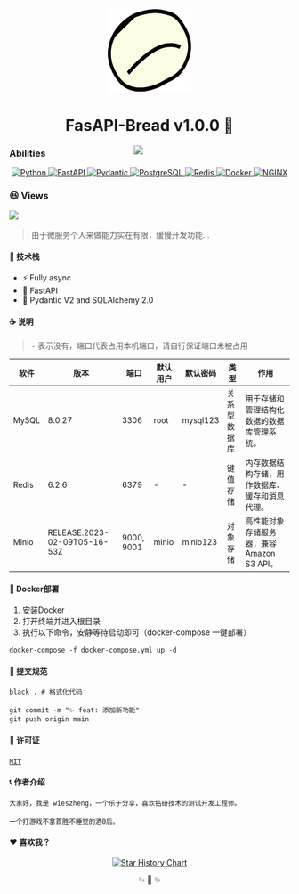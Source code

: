 <div align="center" >
  <img src="docs/icon.svg" alt="icon" width="150px" height="150px">
  <h1>
    FasAPI-Bread v1.0.0 👋
  </h1>
</div>

<img align='right' src="https://media.giphy.com/media/qgQUggAC3Pfv687qPC/giphy.gif" width="280">

### Abilities

<p align="center" >
  <a href="">
      <img src="https://img.shields.io/badge/Python-3776AB?style=for-the-badge&logo=python&logoColor=white" alt="Python" height="25">
  </a>
  <a href="https://fastapi.tiangolo.com">
      <img src="https://img.shields.io/badge/FastAPI-005571?style=for-the-badge&logo=fastapi" alt="FastAPI" height="25">
  </a>
  <a href="https://docs.pydantic.dev/2.4/">
      <img src="https://img.shields.io/badge/Pydantic-E92063?logo=pydantic&logoColor=fff&style=for-the-badge" alt="Pydantic" height="25">
  </a>
  <a href="https://www.postgresql.org">
      <img src="https://img.shields.io/badge/PostgreSQL-316192?style=for-the-badge&logo=postgresql&logoColor=white" alt="PostgreSQL" height="25">
  </a>
  <a href="https://redis.io">
      <img src="https://img.shields.io/badge/Redis-DC382D?logo=redis&logoColor=fff&style=for-the-badge" alt="Redis" height="25">
  </a>
  <a href="https://docs.docker.com/compose/">
      <img src="https://img.shields.io/badge/Docker-2496ED?logo=docker&logoColor=fff&style=for-the-badge" alt="Docker" height="25">
  </a>
  <a href="https://nginx.org/en/">
      <img src="https://img.shields.io/badge/NGINX-009639?logo=nginx&logoColor=fff&style=for-the-badge" alt=NGINX height="25">
  </a>
</p>

### 😆 Views

<div align="left">
<img src='https://count.getloli.com/get/@wieszheng.github.readme'>
</div>

> 由于微服务个人来做能力实在有限，缓慢开发功能...

#### 🎉 技术栈

- ⚡️ Fully async
- 💎 FastAPI
- 🚀 Pydantic V2 and SQLAlchemy 2.0

#### ☕ 说明

> `-` 表示没有，端口代表占用本机端口，请自行保证端口未被占用

| 软件    | 版本                           | 端口         | 默认用户  | 默认密码     | 类型     | 作用                           |
|-------|------------------------------|------------|-------|----------|--------|------------------------------|
| MySQL | 8.0.27                       | 3306       | root  | mysql123 | 关系型数据库 | 用于存储和管理结构化数据的数据库管理系统。        |
| Redis | 6.2.6                        | 6379       | -     | -        | 键值存储   | 内存数据结构存储，用作数据库、缓存和消息代理。      |
| Minio | RELEASE.2023-02-09T05-16-53Z | 9000, 9001 | minio | minio123 | 对象存储   | 高性能对象存储服务器，兼容 Amazon S3 API。 |

#### 🎃 Docker部署

1. 安装Docker
2. 打开终端并进入根目录
3. 执行以下命令，安静等待启动即可（docker-compose 一键部署）

```shell
docker-compose -f docker-compose.yml up -d
```

#### 🍰 提交规范

```shell
black . # 格式化代码

git commit -m "✨ feat: 添加新功能"
git push origin main
```

#### 🔐 许可证

[`MIT`](LICENSE)

#### 📞 作者介绍

    大家好，我是 wieszheng，一个乐于分享，喜欢钻研技术的测试开发工程师。

    一个打游戏不拿首胜不睡觉的酒0后。

#### ❤️ 喜欢我？

<p align="center">
<a href="https://star-history.com/#wieszheng/Alden">
  <picture>
    <source media="(prefers-color-scheme: dark)" srcset="https://api.star-history.com/svg?repos=wieszheng/Alden&type=Date&title=50&theme=dark" />
    <source media="(prefers-color-scheme: light)" srcset="https://api.star-history.com/svg?repos=wieszheng/Alden&type=Date&title=50" />
    <img alt="Star History Chart" src="https://api.star-history.com/svg?repos=wieszheng/Alden&type=Date" />
  </picture>
</a>
</p>

<div align="center">
✨ 🍰 ✨
</div>